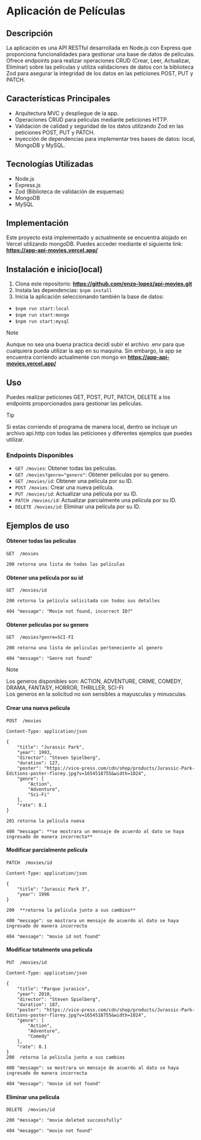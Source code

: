 # Aplicación de Películas

## Descripción
La aplicación es una API RESTful desarrollada en Node.js con Express que proporciona funcionalidades para gestionar una base de datos de películas. Ofrece endpoints para realizar operaciones CRUD (Crear, Leer, Actualizar, Eliminar) sobre las películas y utiliza validaciones de datos con la biblioteca Zod para asegurar la integridad de los datos en las peticiones POST, PUT y PATCH.

## Características Principales
- Arquitectura MVC y despliegue de la app.
- Operaciones CRUD para películas mediante peticiones HTTP.
- Validación de calidad y seguridad de los datos utilizando Zod en las peticiones POST, PUT y PATCH.
- Inyección de dependencias para implementar tres bases de datos: local, MongoDB y MySQL.

## Tecnologías Utilizadas
- Node.js
- Express.js
- Zod (Biblioteca de validación de esquemas)
- MongoDB
- MySQL

## Implementación
Este proyecto está implementado y actualmente se encuentra alojado en Vercel utilizando mongoDB.
Puedes acceder mediante el siguiente link: **https://app-api-movies.vercel.app/**
## Instalación e inicio(local)
1. Clona este repositorio: **https://github.com/enzo-lopez/api-movies.git**
2. Instala las dependencias: `$npm install`
3. Inicia la aplicación seleccionando también la base de datos:

- `$npm run start:local`
- `$npm run start:mongo`
- `$npm run start:mysql`

> [!NOTE]
> Aunque no sea una buena practica decidí subir el archivo .env para que cualquiera pueda utilizar la app en su maquina.
> Sin embargo, la app se encuentra corriendo actualmente con mongo en **https://app-api-movies.vercel.app/**

## Uso
Puedes realizar peticiones GET, POST, PUT, PATCH, DELETE a los endpoints proporcionados para gestionar las películas.
> [!TIP]
> Si estas corriendo el programa de manera local, dentro se incluye un archivo api.http con todas las peticiones y diferentes ejemplos que puedes utilizar.

### Endpoints Disponibles
- `GET /movies`: Obtener todas las películas.
- `GET /movies?genre="genero"`: Obtener películas por su genero.
- `GET /movies/id`: Obtener una película por su ID.
- `POST /movies`: Crear una nueva película.
- `PUT /movies/id`: Actualizar una película por su ID.
- `PATCH /movies/id`: Actualizar parcialmente una película por su ID.
- `DELETE /movies/id`: Eliminar una película por su ID.

## Ejemplos de uso
#### Obtener todas las películas
````
GET  /movies

200 retorna una lista de todas las películas
````
#### Obtener una película por su id
````
GET  /movies/id

200 retorna la película solicitada con todos sus detalles

404 "message": "Movie not found, incorrect ID?"
````
#### Obtener películas por su genero
````
GET  /movies?genre=SCI-FI

200 retorna una lista de peliculas perteneciente al genero

404 "message": "Genre not found"
````
> [!NOTE]
> Los generos disponibles son: 
> ACTION, ADVENTURE, CRIME, COMEDY, DRAMA, FANTASY, HORROR, THRILLER, SCI-FI     
> Los generos en la solicitud no son sensibles a mayusculas y minusculas.

#### Crear una nueva película 

````
POST  /movies

Content-Type: application/json

{
	"title": "Jurassic Park",
	"year": 1993,
	"director": "Steven Spielberg",
	"duration": 127,
	"poster": "https://vice-press.com/cdn/shop/products/Jurassic-Park-Editions-poster-florey.jpg?v=1654518755&width=1024",
	"genre": [
		"Action",
		"Adventure",
		"Sci-Fi"
	],
	"rate": 8.1
}

201 retorna la película nueva

400 "message": **se mostrara un mensaje de acuerdo al dato se haya ingresado de manera incorrecta**
````
#### Modificar parcialmente película 

````
PATCH  /movies/id

Content-Type: application/json

{
	"title": "Jurassic Park 3",
	"year": 1996
}

200  **retorna la película junto a sus cambios**

400 "message": se mostrara un mensaje de acuerdo al dato se haya ingresado de manera incorrecta

404 "message": "movie id not found"
````

#### Modificar totalmente una película 

````
PUT  /movies/id

Content-Type: application/json

{
	"title": "Parque jurasico",
	"year": 2010,
	"director": "Steven Spielberg",
	"duration": 187,
	"poster": "https://vice-press.com/cdn/shop/products/Jurassic-Park-Editions-poster-florey.jpg?v=1654518755&width=1024",
	"genre": [
		"Action",
		"Adventure",
		"Comedy"
	],
	"rate": 8.1
}
200  retorna la película junto a sus cambios

400 "message": se mostrara un mensaje de acuerdo al dato se haya ingresado de manera incorrecta

404 "message": "movie id not found"
````

#### Eliminar una película
````
DELETE  /movies/id

200 "message": "movie deleted successfully"

404 "mesagge": "movie not found"
````
